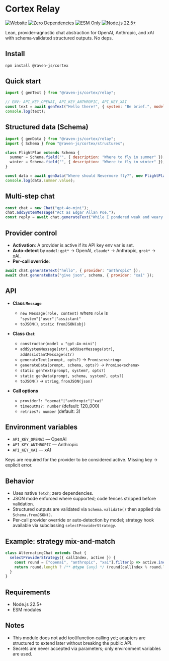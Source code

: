 # Cortex Relay

[![Website](https://img.shields.io/badge/ravenjs.dev-000000?style=flat&logo=firefox&logoColor=white)](https://ravenjs.dev)
[![Zero Dependencies](https://img.shields.io/badge/Zero-Dependencies-brightgreen.svg)](https://github.com/Anonyfox/ravenjs)
[![ESM Only](https://img.shields.io/badge/ESM-Only-purple.svg)](https://nodejs.org/api/esm.html)
[![Node.js 22.5+](https://img.shields.io/badge/Node.js-22.5+-green.svg)](https://nodejs.org/)

Lean, provider‑agnostic chat abstraction for OpenAI, Anthropic, and xAI with schema‑validated structured outputs. No deps.

## Install

```bash
npm install @raven-js/cortex
```

## Quick start

```javascript
import { genText } from "@raven-js/cortex/relay";

// ENV: API_KEY_OPENAI, API_KEY_ANTHROPIC, API_KEY_XAI
const text = await genText("Hello there!", { system: "Be brief.", model: "gpt-4o-mini" });
console.log(text);
```

## Structured data (Schema)

```javascript
import { genData } from "@raven-js/cortex/relay";
import { Schema } from "@raven-js/cortex/structures";

class FlightPlan extends Schema {
  summer = Schema.field("", { description: "Where to fly in summer" });
  winter = Schema.field("", { description: "Where to fly in winter" });
}

const data = await genData("Where should Nevermore fly?", new FlightPlan());
console.log(data.summer.value);
```

## Multi‑step chat

```javascript
const chat = new Chat("gpt-4o-mini");
chat.addSystemMessage("Act as Edgar Allan Poe.");
const reply = await chat.generateText("While I pondered weak and weary...");
```

## Provider control

- **Activation**: A provider is active if its API key env var is set.
- **Auto‑detect** by `model`: `gpt*` → OpenAI, `claude*` → Anthropic, `grok*` → xAI.
- **Per‑call override**:

```javascript
await chat.generateText("hello", { provider: "anthropic" });
await chat.generateData("give json", schema, { provider: "xai" });
```

## API

- **Class `Message`**

  - `new Message(role, content)` where `role` is `"system"|"user"|"assistant"`
  - `toJSON()`, `static fromJSON(obj)`

- **Class `Chat`**

  - `constructor(model = "gpt-4o-mini")`
  - `addSystemMessage(str)`, `addUserMessage(str)`, `addAssistantMessage(str)`
  - `generateText(prompt, opts?)` → `Promise<string>`
  - `generateData(prompt, schema, opts?)` → `Promise<schema>`
  - `static genText(prompt, system?, opts?)`
  - `static genData(prompt, schema, system?, opts?)`
  - `toJSON()` → `string`, `fromJSON(json)`

- **Call options**
  - `provider?: "openai"|"anthropic"|"xai"`
  - `timeoutMs?: number` (default: 120_000)
  - `retries?: number` (default: 3)

## Environment variables

- `API_KEY_OPENAI` — OpenAI
- `API_KEY_ANTHROPIC` — Anthropic
- `API_KEY_XAI` — xAI

Keys are required for the provider to be considered active. Missing key → explicit error.

## Behavior

- Uses native `fetch`; zero dependencies.
- JSON mode enforced where supported; code fences stripped before validation.
- Structured outputs are validated via `Schema.validate()` then applied via `Schema.fromJSON()`.
- Per‑call provider override or auto‑detection by model; strategy hook available via subclassing `selectProviderStrategy`.

## Example: strategy mix‑and‑match

```javascript
class AlternatingChat extends Chat {
  selectProviderStrategy({ callIndex, active }) {
    const round = ["openai", "anthropic", "xai"].filter(p => active.includes(p));
    return round.length ? /** @type {any} */ (round[callIndex % round.length]) : null;
  }
}
```

## Requirements

- Node.js 22.5+
- ESM modules

## Notes

- This module does not add tool/function calling yet; adapters are structured to extend later without breaking the public API.
- Secrets are never accepted via parameters; only environment variables are used.

